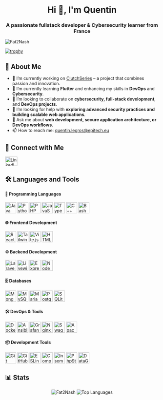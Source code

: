 <h1 align="center">Hi 👋, I'm Quentin</h1>
<h3 align="center">A passionate fullstack developer & Cybersecurity learner from France</h3>

<p align="left"> <img src="https://komarev.com/ghpvc/?username=Fat2Nash&label=Profile%20views&color=0e75b6&style=flat" alt="Fat2Nash" /> </p>

[![trophy](https://github-profile-trophy.vercel.app/?username=Fat2Nash&theme=onedark)](https://github.com/ryo-ma/github-profile-trophy)

## 🚀 About Me

- 🔭 I’m currently working on [ClutchSeries](https://clutch-series.com/) – a project that combines passion and innovation.
- 🌱 I’m currently learning **Flutter** and enhancing my skills in **DevOps** and **Cybersecurity**.
- 👯 I’m looking to collaborate on **cybersecurity, full-stack development**, and **DevOps projects**.
- 🤝 I’m looking for help with **exploring advanced security practices and building scalable web applications**. 
- 💬 Ask me about **web development, secure application architecture, or DevOps workflows**.
- 📫 How to reach me: [quentin.legros@epitech.eu](mailto:quentin.legros@epitech.eu)

## 🔗 Connect with Me
<p align="left"> 
  <a href="https://linkedin.com/in/quentin-legros-a80634252" target="blank"> <img src="https://raw.githubusercontent.com/rahuldkjain/github-profile-readme-generator/master/src/images/icons/Social/linked-in-alt.svg" alt="LinkedIn" height="30" width="40" /> </a> 
</p>

## 🛠️ Languages and Tools

#### 🚀 Programming Languages
<p align="left">
  <a href="https://www.java.com/" target="_blank" rel="noreferrer"><img src="https://cdn.jsdelivr.net/gh/devicons/devicon@latest/icons/java/java-original-wordmark.svg" width="36" height="36" alt="Java" /></a>
  <a href="https://www.python.org/" target="_blank" rel="noreferrer"><img src="https://cdn.jsdelivr.net/gh/devicons/devicon@latest/icons/python/python-original-wordmark.svg" width="36" height="36" alt="Python"/></a>
  <a href="https://www.php.net/" target="_blank" rel="noreferrer"><img src="https://cdn.jsdelivr.net/gh/devicons/devicon@latest/icons/php/php-original.svg" width="36" height="36" alt="PHP"/></a>
  <a href="https://developer.mozilla.org/en-US/docs/Web/JavaScript" target="_blank" rel="noreferrer"><img src="https://cdn.jsdelivr.net/gh/devicons/devicon@latest/icons/javascript/javascript-plain.svg" width="36" height="36" alt="JavaScript" /></a>
  <a href="https://www.typescriptlang.org/" target="_blank" rel="noreferrer"><img src="https://cdn.jsdelivr.net/gh/devicons/devicon@latest/icons/typescript/typescript-plain.svg" width="36" height="36" alt="TypeScript"/></a>
  <a href="https://cplusplus.com/" target="_blank" rel="noreferrer"><img src="https://cdn.jsdelivr.net/gh/devicons/devicon@latest/icons/cplusplus/cplusplus-original.svg" width="36" height="36" alt="C++"/></a>
  <a href="https://www.gnu.org/software/bash/" target="_blank" rel="noreferrer"><img src="https://cdn.jsdelivr.net/gh/devicons/devicon@latest/icons/bash/bash-plain.svg" width="36" height="36" alt="Bash"/></a>
</p>

#### 🌐 Frontend Development
<p align="left">
  <a href="https://reactjs.org/" target="_blank" rel="noreferrer"><img src="https://cdn.jsdelivr.net/gh/devicons/devicon@latest/icons/react/react-original-wordmark.svg" width="36" height="36" alt="React JS"/></a>
  <a href="https://tailwindcss.com/" target="_blank" rel="noreferrer"><img src="https://cdn.jsdelivr.net/gh/devicons/devicon@latest/icons/tailwindcss/tailwindcss-original.svg" width="36" height="36" alt="Tailwind CSS"/></a>
  <a href="https://vitejs.dev/" target="_blank" rel="noreferrer"><img src="https://cdn.jsdelivr.net/gh/devicons/devicon@latest/icons/vitejs/vitejs-original.svg" width="36" height="36" alt="Vite.js"/></a>
  <a href="https://developer.mozilla.org/en-US/docs/Web/HTML" target="_blank" rel="noreferrer"><img src="https://cdn.jsdelivr.net/gh/devicons/devicon@latest/icons/html5/html5-original-wordmark.svg" width="36" height="36" alt="HTML5"/></a>
</p>

#### ⚙️ Backend Development
<p align="left">
  <a href="https://laravel.com/" target="_blank" rel="noreferrer"><img src="https://cdn.jsdelivr.net/gh/devicons/devicon@latest/icons/laravel/laravel-original.svg" width="36" height="36" alt="Laravel"/></a>
  <a href="https://laravel-livewire.com/" target="_blank" rel="noreferrer"><img src="https://cdn.jsdelivr.net/gh/devicons/devicon@latest/icons/livewire/livewire-original-wordmark.svg" width="36" height="36" alt="Livewire" /></a>
  <a href="https://expressjs.com/" target="_blank" rel="noreferrer"><img src="https://cdn.jsdelivr.net/gh/devicons/devicon@latest/icons/express/express-original.svg" width="36" height="36" alt="Express"/></a>
  <a href="https://nodejs.org/fr" target="_blank" rel="noreferrer"><img src="https://cdn.jsdelivr.net/gh/devicons/devicon@latest/icons/nodejs/nodejs-original-wordmark.svg" width="36" height="36" alt="Node JS"/></a>
</p>

#### 🗄️ Databases
<p align="left">
  <a href="https://www.mongodb.com/" target="_blank" rel="noreferrer"><img src="https://cdn.jsdelivr.net/gh/devicons/devicon@latest/icons/mongodb/mongodb-original-wordmark.svg" width="36" height="36" alt="MongoDB"/></a>
  <a href="https://www.mysql.com/" target="_blank" rel="noreferrer"><img src="https://cdn.jsdelivr.net/gh/devicons/devicon@latest/icons/mysql/mysql-original-wordmark.svg" width="36" height="36" alt="MySQL"/></a>
  <a href="https://mariadb.org/" target="_blank" rel="noreferrer"><img src="https://cdn.jsdelivr.net/gh/devicons/devicon@latest/icons/mariadb/mariadb-original-wordmark.svg" width="36" height="36" alt="MariaDB"/></a>
  <a href="https://www.postgresql.org/" target="_blank" rel="noreferrer"><img src="https://cdn.jsdelivr.net/gh/devicons/devicon@latest/icons/postgresql/postgresql-original-wordmark.svg" width="36" height="36" alt="PostgreSQL"/></a>
  <a href="https://www.sqlite.org/" target="_blank" rel="noreferrer"><img src="https://cdn.jsdelivr.net/gh/devicons/devicon@latest/icons/sqlite/sqlite-original-wordmark.svg" width="36" height="36" alt="SQLite"/></a>
</p>

#### 🛠️ DevOps & Tools
<p align="left">
  <a href="https://www.docker.com/" target="_blank" rel="noreferrer"><img src="https://cdn.jsdelivr.net/gh/devicons/devicon@latest/icons/docker/docker-original-wordmark.svg" width="36" height="36" alt="Docker"/></a>
  <a href="https://www.ansible.com/" target="_blank" rel="noreferrer"><img src="https://cdn.jsdelivr.net/gh/devicons/devicon@latest/icons/ansible/ansible-original-wordmark.svg" width="36" height="36" alt="Ansible"/></a>
  <a href="https://grafana.com/" target="_blank" rel="noreferrer"><img src="https://cdn.jsdelivr.net/gh/devicons/devicon@latest/icons/grafana/grafana-original.svg" width="36" height="36" alt="Grafana"/></a>
  <a href="https://www.nginx.org/" target="_blank" rel="noreferrer"><img src="https://cdn.jsdelivr.net/gh/devicons/devicon@latest/icons/nginx/nginx-original.svg" width="36" height="36" alt="Nginx"/></a>
  <a href="https://swagger.io/" target="_blank" rel="noreferrer"><img src="https://cdn.jsdelivr.net/gh/devicons/devicon@latest/icons/swagger/swagger-original.svg" width="36" height="36" alt="Swagger"/></a>
    <a href="https://httpd.apache.org/" target="_blank" rel="noreferrer"><img src="https://cdn.jsdelivr.net/gh/devicons/devicon@latest/icons/apache/apache-original-wordmark.svg" width="36" height="36" alt="Apache"/></a>
</p>

#### 📦 Development Tools
<p align="left">
  <a href="https://git-scm.com/" target="_blank" rel="noreferrer"><img src="https://cdn.jsdelivr.net/gh/devicons/devicon@latest/icons/git/git-original-wordmark.svg" width="36" height="36" alt="Git"/></a>
  <a href="https://github.com/" target="_blank" rel="noreferrer"><img src="https://cdn.jsdelivr.net/gh/devicons/devicon@latest/icons/github/github-original-wordmark.svg" width="36" height="36" alt="GitHub"/></a>
  <a href="https://eslint.org/" target="_blank" rel="noreferrer"><img src="https://cdn.jsdelivr.net/gh/devicons/devicon@latest/icons/eslint/eslint-original-wordmark.svg" width="36" height="36" alt="ESLint"/></a>
  <a href="https://getcomposer.org/" target="_blank" rel="noreferrer"><img src="https://cdn.jsdelivr.net/gh/devicons/devicon@latest/icons/composer/composer-original.svg" width="36" height="36" alt="Composer"/></a>
  <a href="https://insomnia.rest/" target="_blank" rel="noreferrer"><img src="https://cdn.jsdelivr.net/gh/devicons/devicon@latest/icons/insomnia/insomnia-original-wordmark.svg" width="36" height="36" alt="Insomnia"/></a>
  <a href="https://www.jetbrains.com/phpstorm/" target="_blank" rel="noreferrer"><img src="https://cdn.jsdelivr.net/gh/devicons/devicon@latest/icons/phpstorm/phpstorm-original.svg" width="36" height="36" alt="PhpStorm"/></a>
  <a href="https://www.jetbrains.com/datagrip/" target="_blank" rel="noreferrer"><img src="https://cdn.jsdelivr.net/gh/devicons/devicon@latest/icons/datagrip/datagrip-original.svg" width="36" height="36" alt="DataGrip"/></a>
</p>


## 📊 Stats 

<p align="center">
	<img align="center" src="https://github-readme-stats.vercel.app/api?username=Fat2Nash&show_icons=true&locale=en" alt="Fat2Nash" />
	<img align="center" src="https://github-readme-stats.vercel.app/api/top-langs/?username=Fat2Nash&layout=compact" alt="Top Languages" /> 

</p>
